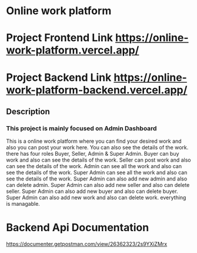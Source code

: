 # Online work platform

# Project Frontend Link https://online-work-platform.vercel.app/

# Project Backend Link https://online-work-platform-backend.vercel.app/

## Description

### This project is mainly focused on Admin Dashboard

This is a online work platform where you can find your desired work and also you can post your work here. You can also see the details of the work. there has four roles Buyer, Seller, Admin & Super Admin. Buyer can buy work and also can see the details of the work. Seller can post work and also can see the details of the work. Admin can see all the work and also can see the details of the work. Super Admin can see all the work and also can see the details of the work. Super Admin can also add new admin and also can delete admin. Super Admin can also add new seller and also can delete seller. Super Admin can also add new buyer and also can delete buyer. Super Admin can also add new work and also can delete work. everything is managable.

# Backend Api Documentation
https://documenter.getpostman.com/view/26362323/2s9YXiZMrx